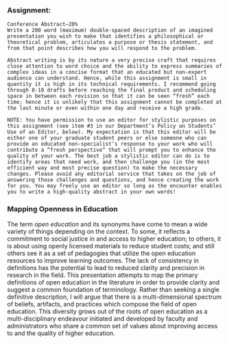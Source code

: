 ### Assignment:
```
Conference Abstract—20%
Write a 200 word (maximum) double-spaced description of an imagined presentation you wish to make that identifies a philosophical or theoretical problem, articulates a purpose or thesis statement, and from that point describes how you will respond to the problem.

Abstract writing is by its nature a very precise craft that requires close attention to word choice and the ability to express summaries of complex ideas in a concise format that an educated but non-expert audience can understand. Hence, while this assignment is small in quantity it is high in its technical requirements. I recommend going through 8-10 drafts before reaching the final product and scheduling space in between each revision so that it can be seen “fresh” each time; hence it is unlikely that this assignment cannot be completed at the last minute or even within one day and receive a high grade.

NOTE: You have permission to use an editor for stylistic purposes on this assignment (see item #3 in our Department’s Policy on Students’ Use of an Editor, below). My expectation is that this editor will be either one of your graduate student peers or else someone who can provide an educated non-specialist’s response to your work who will contribute a “fresh perspective” that will prompt you to enhance the quality of your work. The best job a stylistic editor can do is to identify areas that need work, and then challenge you (in the most efficient way and most precise question) to make the necessary changes. Please avoid any editorial service that takes on the job of answering those challenges and questions, and hence creating the work for you. You may freely use an editor so long as the encounter enables you to write a high-quality abstract in your own words!
```

### Mapping Openness in Education

The term *open education* and its synonyms have come to mean a wide variety of things depending on the context. To some, it reflects a commitment to social justice in and access to higher education; to others, it is about using openly licensed materials to reduce student costs; and still others see it as a set of pedagogies that utilize the open education resources to improve learning outcomes. The lack of consistency in definitions has the potential to lead to reduced clarity and precision in research in the field. This presentation attempts to map the primary definitions of open education in the literature in order to provide clarity and suggest a common foundation of terminology. Rather than seeking a single definitive description, I will argue that there is a multi-dimensional spectrum of beliefs, artifacts, and practices which compose the field of open education. This diversity grows out of the roots of open education as a multi-disciplinary endeavour initiated and developed by faculty and administrators who share a common set of values about improving access to and the quality of higher education.
